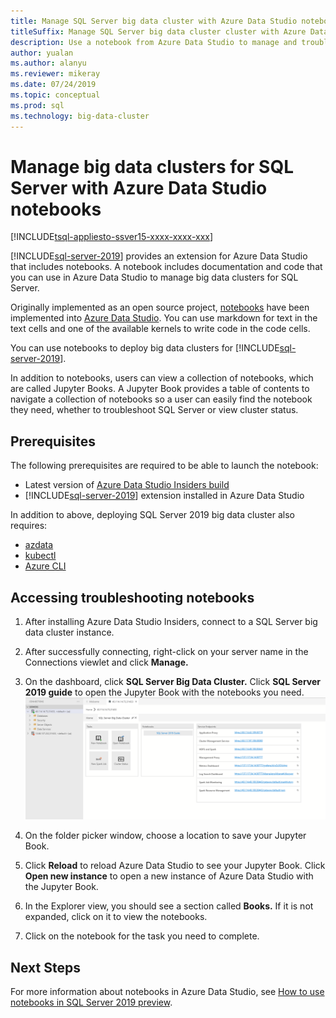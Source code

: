 ```yaml
---
title: Manage SQL Server big data cluster with Azure Data Studio notebooks
titleSuffix: Manage SQL Server big data cluster cluster with Azure Data Studio notebooks
description: Use a notebook from Azure Data Studio to manage and troubleshoot a big data cluster.
author: yualan
ms.author: alanyu
ms.reviewer: mikeray
ms.date: 07/24/2019
ms.topic: conceptual
ms.prod: sql
ms.technology: big-data-cluster
---
```


# Manage big data clusters for SQL Server with Azure Data Studio notebooks

[!INCLUDE[tsql-appliesto-ssver15-xxxx-xxxx-xxx](../includes/tsql-appliesto-ssver15-xxxx-xxxx-xxx.md)]

[!INCLUDE[sql-server-2019](../includes/sssqlv15-md.md)] provides an extension for Azure Data Studio that includes notebooks. A notebook includes documentation and code that you can use in Azure Data Studio to manage big data clusters for SQL Server.

Originally implemented as an open source project, [notebooks](notebooks-guidance.md) have been implemented into [Azure Data Studio](https://docs.microsoft.com/sql/azure-data-studio/download). You can use markdown for text in the text cells and one of the available kernels to write code in the code cells.

You can use notebooks to deploy big data clusters for [!INCLUDE[sql-server-2019](../includes/sssqlv15-md.md)].

In addition to notebooks, users can view a collection of notebooks, which are called Jupyter Books. A Jupyter Book provides a table of contents to navigate a collection of notebooks so a user can easily find the notebook they need, whether to troubleshoot SQL Server or view cluster status.

## Prerequisites

The following prerequisites are required to be able to launch the notebook:

* Latest version of [Azure Data Studio Insiders build](https://github.com/microsoft/azuredatastudio#try-out-the-latest-insiders-build-from-master)
* [!INCLUDE[sql-server-2019](../includes/sssqlv15-md.md)] extension installed in Azure Data Studio

In addition to above, deploying SQL Server 2019 big data cluster also requires:

* [azdata](deploy-install-azdata.md)
* [kubectl](https://kubernetes.io/docs/tasks/tools/install-kubectl/#install-kubectl-binary-using-native-package-management)
* [Azure CLI](/cli/azure/install-azure-cli)

## Accessing troubleshooting notebooks

1. After installing Azure Data Studio Insiders, connect to a SQL Server big data cluster instance.
2. After successfully connecting, right-click on your server name in the Connections viewlet and click **Manage.**
3. On the dashboard, click **SQL Server Big Data Cluster.** Click **SQL Server 2019 guide** to open the Jupyter Book with the notebooks you need.
    ![button](media/manage-notebooks/jupyter-book-button.png)

1. On the folder picker window, choose a location to save your Jupyter Book.
2. Click **Reload** to reload Azure Data Studio to see your Jupyter Book. Click **Open new instance** to open a new instance of Azure Data Studio with the Jupyter Book.
3. In the Explorer view, you should see a section called **Books.** If it is not expanded, click on it to view the notebooks.
4. Click on the notebook for the task you need to complete.

## Next Steps
For more information about notebooks in Azure Data Studio, see [How to use notebooks in SQL Server 2019 preview](notebooks-guidance.md).
